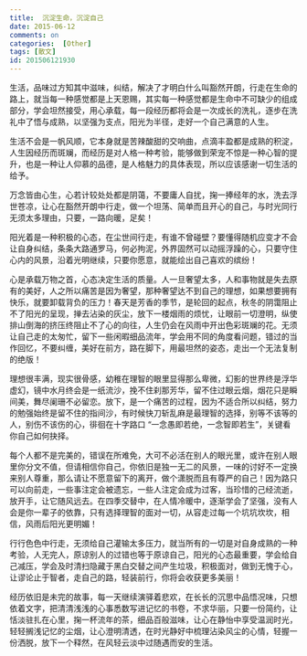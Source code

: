 ```yaml
---
title:  沉淀生命，沉淀自己
date: 2015-06-12
comments: on
categories:  [Other]
tags: [散文]
id: 201506121930
---
```


生活，品味过方知其中滋味，纠结，解决了才明白什么叫豁然开朗，行走在生命的路上，就当每一种感觉都是上天恩赐，其实每一种感觉都是生命中不可缺少的组成部分，学会坦然接受，用心承载，每一段经历都将会是一次成长的洗礼，逐步在洗礼中了悟与成熟，以坚强为支点，阳光为半径，走好一个自己满意的人生。
<!-- more -->

生活不会是一帆风顺，它本身就是苦辣酸甜的交响曲，点滴丰盈都是成熟的积淀，人生因经历而斑斓，而经历是对人格一种考验，能够做到荣宠不惊是一种心智的提升，也是一种让人仰慕的品德，是人格魅力的具体表现，所以应该感谢一切生活的给予。

万念皆由心生，心若计较处处都是阴蔼，不要庸人自扰，掬一捧经年的水，洗去浮世苍凉，让心在豁然开朗中行走，做一个坦荡、简单而且开心的自己，与时光同行无须太多理由，只要，一路向暖，足矣！

阳光着是一种积极的心态，在尘世间行走，有谁不曾碰壁？要懂得随机应变才不会让自身纠结，条条大路通罗马，何必拘泥，外界固然可以动摇浮躁的心，只要守住心内的风景，沿着光明继续，只要你愿意，就能绘出自己喜欢的缤纷！

心是承载万物之首，心态决定生活的质量。人一旦奢望太多，人和事物就是失去原有的美好，人之所以痛苦是因为奢望，那种奢望达不到自己的理想，如果想要拥有快乐，就要卸载背负的压力！春天是芳香的季节，是轮回的起点，秋冬的阴霭阻止不了阳光的呈现，掸去沾染的灰尘，放下一楼烟雨的烦忧，让眼前一切澄明，纵使排山倒海的挤压终阻止不了心的向往，人生仍会在风雨中开出色彩斑斓的花。无须让自己走的太匆忙，留下一些闲暇细品流年，学会用不同的角度看问题，错过的当作回忆，不要纠缠，美好在前方，路在脚下，用最坦然的姿态，走出一个无法复制的绝版！

理想很丰满，现实很骨感，幼稚在理智的眼里显得那么卑微，幻影的世界终是浮华虚幻，镜中水月终会是一纸流沙，挽不住刹那芳华，留不住过眼云烟，烟花只是瞬间美，舞尽阑珊不必留恋。放下，是一个痛苦的过程，因为不适合所以纠结，努力的勉强始终是留不住的指间沙，有时候快刀斩乱麻是最理智的选择，别等不该等的人，别伤不该伤的心，徘徊在十字路口 “一念愚即若绝，一念智即若生”，关键看你自己如何抉择。

每个人都不是完美的，错误在所难免，大可不必活在别人的眼光里，或许在别人眼里你分文不值，但请相信你自己，你依旧是独一无二的风景，一味的讨好不一定换来别人尊重，那么请让不愿意留下的离开，做个潇脱而且有尊严的自己！因为路只可以向前走，一些事注定会被遗忘，一些人注定会成为过客，当珍惜的己经流逝，放开手，让它随风远去。在四季交替中，在人情冷暖中，逐渐学会了坚强，没有人会是你一辈子的依靠，只有选择理智的面对一切，从容走过每一个坑坑坎坎，相信，风雨后阳光更明媚！

行行色色中行走，无须给自己灌输太多压力，就当所有的一切是对自身成熟的一种考验，人无完人，原谅别人的过错也等于原谅自己，阳光的心态最重要，学会给自己减压，学会及时清扫隐藏于黑白交替之间产生垃圾，积极面对，做到无愧于心，让谬论止于智者，走自己的路，轻装前行，你将会收获更多美丽！

经历依旧是未完的故事，每一天继续演驿着悲欢，在长长的沉思中品悟况味，只想依着文字，把清清浅浅的心事悉数写进记忆的书卷，不求华丽，只要一份简约，让恬淡驻扎在心里，掬一杯流年的茶，细品百般滋味，让心在静怡中享受温润时光，轻轻搁浅记忆的尘烟，让心澄明清透，在时光静好中梳理沾染风尘的心情，轻握一份洒脱，放下一个释然，在风轻云淡中过随遇而安的生活。
